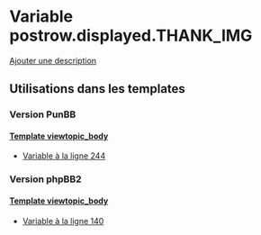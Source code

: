 # Variable postrow.displayed.THANK_IMG
[Ajouter une description](https://fa-tvars.appspot.com/var/postrow.displayed.THANK_IMG)

## Utilisations dans les templates

### Version PunBB

#### [Template viewtopic_body](punbb/viewtopic_body.md)
* [Variable &agrave; la ligne 244](../punbb/viewtopic_body.tpl#L244)

### Version phpBB2

#### [Template viewtopic_body](subsilver/viewtopic_body.md)
* [Variable &agrave; la ligne 140](../subsilver/viewtopic_body.tpl#L140)